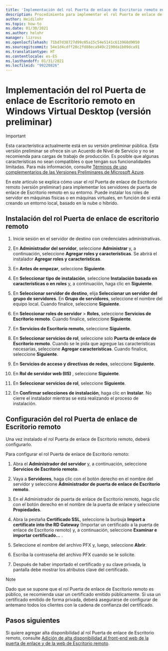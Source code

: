 ```yaml
---
title: 'Implementación del rol Puerta de enlace de Escritorio remoto en Windows Virtual Desktop: Azure'
description: Procedimiento para implementar el rol Puerta de enlace de Escritorio remoto en Windows Virtual Desktop.
author: Heidilohr
ms.topic: how-to
ms.date: 01/30/2021
ms.author: helohr
manager: lizross
ms.openlocfilehash: 71bd7d38727d99c05a15c54e5141c613960d9050
ms.sourcegitcommit: 54e1d4cdff28c2fd88eca949c2190da1b09dca91
ms.translationtype: HT
ms.contentlocale: es-ES
ms.lasthandoff: 01/31/2021
ms.locfileid: "99220826"
---
```

# <a name="deploy-the-rd-gateway-role-in-windows-virtual-desktop-preview"></a>Implementación del rol Puerta de enlace de Escritorio remoto en Windows Virtual Desktop (versión preliminar)

> [!IMPORTANT]
> Esta característica actualmente está en su versión preliminar pública.
> Esta versión preliminar se ofrece sin un Acuerdo de Nivel de Servicio y no se recomienda para cargas de trabajo de producción. Es posible que algunas características no sean compatibles o que tengan sus funcionalidades limitadas.
> Para más información, consulte [Términos de uso complementarios de las Versiones Preliminares de Microsoft Azure](https://azure.microsoft.com/support/legal/preview-supplemental-terms/).

En este artículo se explica cómo usar el rol Puerta de enlace de Escritorio remoto (versión preliminar) para implementar los servidores de puerta de enlace de Escritorio remoto en su entorno. Puede instalar los roles de servidor en máquinas físicas o en máquinas virtuales, en función de si está creando un entorno local, basado en la nube o híbrido.

## <a name="install-the-rd-gateway-role"></a>Instalación del rol Puerta de enlace de escritorio remoto

1. Inicie sesión en el servidor de destino con credenciales administrativas.

2. En **Administrador del servidor**, seleccione **Administrar** y, a continuación, seleccione **Agregar roles y características**. Se abrirá el instalador **Agregar roles y características**.

3. En **Antes de empezar**, seleccione **Siguiente**.

4. En **Seleccionar tipo de instalación**, seleccione **Instalación basada en características o en roles** y, a continuación, haga clic en **Siguiente**.

5. En **Seleccionar servidor de destino**, elija **Seleccionar un servidor del grupo de servidores**. En **Grupo de servidores**, seleccione el nombre del equipo local. Cuando finalice, seleccione **Siguiente**.

6. En **Seleccionar roles de servidor** > **Roles**, seleccione **Servicios de Escritorio remoto**. Cuando finalice, seleccione **Siguiente**.

7. En **Servicios de Escritorio remoto**, seleccione **Siguiente**.

8. En **Seleccionar servicios de rol**, seleccione solo **Puerta de enlace de Escritorio remoto**. Cuando se le pida que agregue las características necesarias, seleccione **Agregar características**. Cuando finalice, seleccione **Siguiente**.

9. En **Servicios de acceso y directivas de redes**, seleccione **Siguiente**.

10. En **Rol de servidor web (IIS)** , seleccione **Siguiente**.

11. En **Seleccionar servicios de rol**, seleccione **Siguiente**.

12. En **Confirmar selecciones de instalación**, haga clic en **Instalar**. No cierre el instalador mientras se está realizando el proceso de instalación.

## <a name="configure-rd-gateway-role"></a>Configuración del rol Puerta de enlace de Escritorio remoto

Una vez instalado el rol Puerta de enlace de Escritorio remoto, deberá configurarlo.

Para configurar el rol Puerta de enlace de Escritorio remoto:

1. Abra el **Administrador del servidor** y, a continuación, seleccione **Servicios de Escritorio remoto**.

2. Vaya a **Servidores**, haga clic con el botón derecho en el nombre del servidor y seleccione **Administrador de puerta de enlace de Escritorio remoto**.

3. En el Administrador de puerta de enlace de Escritorio remoto, haga clic con el botón derecho en el nombre de la puerta de enlace y seleccione **Propiedades**.

4. Abra la pestaña **Certificado SSL**, seleccione la burbuja **Import a certificate into the RD Gateway** (Importar un certificado a la puerta de enlace de Escritorio remoto) y, a continuación, seleccione **Examinar e importar certificado...** .

5. Seleccione el nombre del archivo PFX y, luego, seleccione **Abrir**.

6. Escriba la contraseña del archivo PFX cuando se le solicite.

7. Después de haber importado el certificado y su clave privada, la pantalla debe mostrar los atributos clave del certificado.

>[!NOTE]
>Dado que se supone que el rol Puerta de enlace de Escritorio remoto es público, se recomienda usar un certificado emitido públicamente. Si usa un certificado emitido de forma privada, deberá asegurarse de configurar de antemano todos los clientes con la cadena de confianza del certificado.

## <a name="next-steps"></a>Pasos siguientes

Si quiere agregar alta disponibilidad al rol Puerta de enlace de Escritorio remoto, consulte [Adición de alta disponibilidad al front-end web de la puerta de enlace y de la web de Escritorio remoto](/windows-server/remote/remote-desktop-services/rds-rdweb-gateway-ha).